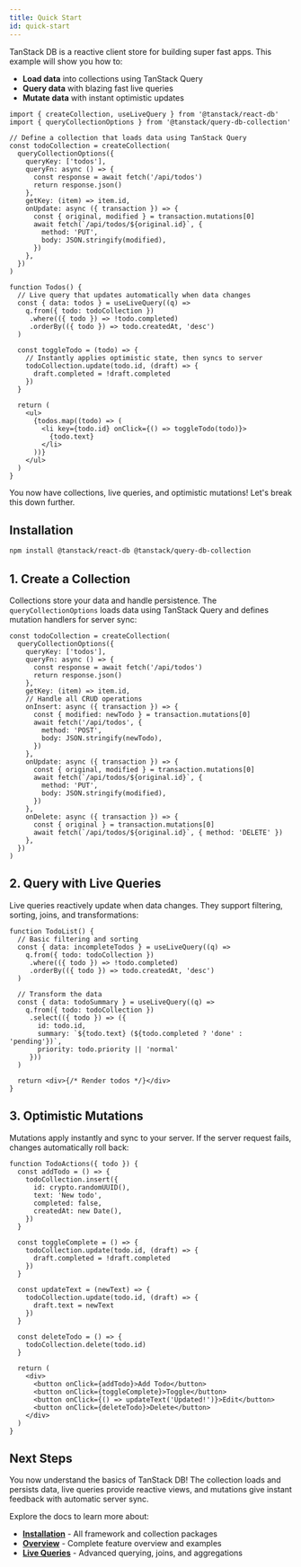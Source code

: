 ```yaml
---
title: Quick Start
id: quick-start
---
```


TanStack DB is a reactive client store for building super fast apps. This example will show you how to:

- **Load data** into collections using TanStack Query
- **Query data** with blazing fast live queries
- **Mutate data** with instant optimistic updates

```tsx
import { createCollection, useLiveQuery } from '@tanstack/react-db'
import { queryCollectionOptions } from '@tanstack/query-db-collection'

// Define a collection that loads data using TanStack Query
const todoCollection = createCollection(
  queryCollectionOptions({
    queryKey: ['todos'],
    queryFn: async () => {
      const response = await fetch('/api/todos')
      return response.json()
    },
    getKey: (item) => item.id,
    onUpdate: async ({ transaction }) => {
      const { original, modified } = transaction.mutations[0]
      await fetch(`/api/todos/${original.id}`, {
        method: 'PUT',
        body: JSON.stringify(modified),
      })
    },
  })
)

function Todos() {
  // Live query that updates automatically when data changes
  const { data: todos } = useLiveQuery((q) =>
    q.from({ todo: todoCollection })
     .where(({ todo }) => !todo.completed)
     .orderBy(({ todo }) => todo.createdAt, 'desc')
  )

  const toggleTodo = (todo) => {
    // Instantly applies optimistic state, then syncs to server
    todoCollection.update(todo.id, (draft) => {
      draft.completed = !draft.completed
    })
  }

  return (
    <ul>
      {todos.map((todo) => (
        <li key={todo.id} onClick={() => toggleTodo(todo)}>
          {todo.text}
        </li>
      ))}
    </ul>
  )
}
```

You now have collections, live queries, and optimistic mutations! Let's break this down further.

## Installation

```bash
npm install @tanstack/react-db @tanstack/query-db-collection
```

## 1. Create a Collection

Collections store your data and handle persistence. The `queryCollectionOptions` loads data using TanStack Query and defines mutation handlers for server sync:

```tsx
const todoCollection = createCollection(
  queryCollectionOptions({
    queryKey: ['todos'],
    queryFn: async () => {
      const response = await fetch('/api/todos')
      return response.json()
    },
    getKey: (item) => item.id,
    // Handle all CRUD operations
    onInsert: async ({ transaction }) => {
      const { modified: newTodo } = transaction.mutations[0]
      await fetch('/api/todos', {
        method: 'POST',
        body: JSON.stringify(newTodo),
      })
    },
    onUpdate: async ({ transaction }) => {
      const { original, modified } = transaction.mutations[0]
      await fetch(`/api/todos/${original.id}`, {
        method: 'PUT', 
        body: JSON.stringify(modified),
      })
    },
    onDelete: async ({ transaction }) => {
      const { original } = transaction.mutations[0]
      await fetch(`/api/todos/${original.id}`, { method: 'DELETE' })
    },
  })
)
```

## 2. Query with Live Queries

Live queries reactively update when data changes. They support filtering, sorting, joins, and transformations:

```tsx
function TodoList() {
  // Basic filtering and sorting
  const { data: incompleteTodos } = useLiveQuery((q) =>
    q.from({ todo: todoCollection })
     .where(({ todo }) => !todo.completed)
     .orderBy(({ todo }) => todo.createdAt, 'desc')
  )

  // Transform the data
  const { data: todoSummary } = useLiveQuery((q) =>
    q.from({ todo: todoCollection })
     .select(({ todo }) => ({
       id: todo.id,
       summary: `${todo.text} (${todo.completed ? 'done' : 'pending'})`,
       priority: todo.priority || 'normal'
     }))
  )

  return <div>{/* Render todos */}</div>
}
```

## 3. Optimistic Mutations

Mutations apply instantly and sync to your server. If the server request fails, changes automatically roll back:

```tsx
function TodoActions({ todo }) {
  const addTodo = () => {
    todoCollection.insert({
      id: crypto.randomUUID(),
      text: 'New todo',
      completed: false,
      createdAt: new Date(),
    })
  }

  const toggleComplete = () => {
    todoCollection.update(todo.id, (draft) => {
      draft.completed = !draft.completed
    })
  }

  const updateText = (newText) => {
    todoCollection.update(todo.id, (draft) => {
      draft.text = newText
    })
  }

  const deleteTodo = () => {
    todoCollection.delete(todo.id)
  }

  return (
    <div>
      <button onClick={addTodo}>Add Todo</button>
      <button onClick={toggleComplete}>Toggle</button>
      <button onClick={() => updateText('Updated!')}>Edit</button>
      <button onClick={deleteTodo}>Delete</button>
    </div>
  )
}
```

## Next Steps

You now understand the basics of TanStack DB! The collection loads and persists data, live queries provide reactive views, and mutations give instant feedback with automatic server sync.

Explore the docs to learn more about:

- **[Installation](./installation.md)** - All framework and collection packages
- **[Overview](./overview.md)** - Complete feature overview and examples  
- **[Live Queries](./live-queries.md)** - Advanced querying, joins, and aggregations
